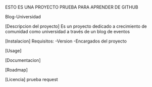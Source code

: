 ESTO ES UNA PROYECTO PRUEBA PARA APRENDER DE GITHUB

Blog-Universidad


[Descripcion del proyecto]
Es un proyecto dedicado a crecimiento de comunidad como universidad a través de un blog de eventos


[Instalacion]
Requisitos:
-Version 
-Encargados del proyecto

[Usage]

[Documentacion]

[Roadmap]

[Licencia]
prueba request
